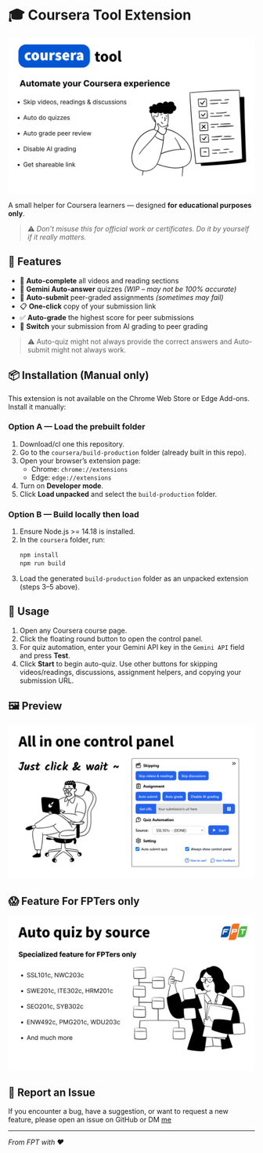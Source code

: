 # 🎓 Coursera Tool Extension

![Coursera Toolkit Banner](./images/Screenshot1.png)

A small helper for Coursera learners — designed **for educational purposes only**.

> ⚠️ _Don’t misuse this for official work or certificates. Do it by yourself if it really matters._

## 🚀 Features

- 📑 **Auto-complete** all videos and reading sections
- 💯 **Gemini Auto-answer** quizzes _(WIP – may not be 100% accurate)_
- 🧑 **Auto-submit** peer-graded assignments _(sometimes may fail)_
- 📋 **One-click** copy of your submission link
- ✅ **Auto-grade** the highest score for peer submissions
- 🤖 **Switch** your submission from AI grading to peer grading

> ⚠️ Auto-quiz might not always provide the correct answers and Auto-submit might not always work.

## 📦 Installation (Manual only)

This extension is not available on the Chrome Web Store or Edge Add-ons. Install it manually:

### Option A — Load the prebuilt folder
1. Download/cl one this repository.
2. Go to the `coursera/build-production` folder (already built in this repo).
3. Open your browser’s extension page:
   - Chrome: `chrome://extensions`
   - Edge: `edge://extensions`
4. Turn on **Developer mode**.
5. Click **Load unpacked** and select the `build-production` folder.

### Option B — Build locally then load
1. Ensure Node.js >= 14.18 is installed.
2. In the `coursera` folder, run:
   ```bash
   npm install
   npm run build
   ```
3. Load the generated `build-production` folder as an unpacked extension (steps 3–5 above).

## 🧭 Usage

1. Open any Coursera course page.
2. Click the floating round button to open the control panel.
3. For quiz automation, enter your Gemini API key in the `Gemini API` field and press **Test**.
4. Click **Start** to begin auto-quiz. Use other buttons for skipping videos/readings, discussions, assignment helpers, and copying your submission URL.

## 🖼 Preview

![Screenshot 2](./images/Screenshot2.png)

## 😱 Feature For FPTers only

![Screenshot 3](./images/Screenshot3.png)

## 🐞 Report an Issue

If you encounter a bug, have a suggestion, or want to request a new feature, please open an issue on GitHub or DM [me](https://github.com/VyyKa)

---

_From FPT with ❤️_
